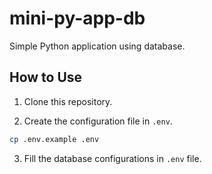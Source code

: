 # mini-py-app-db

Simple Python application using database.

## How to Use

1. Clone this repository.

2. Create the configuration file in `.env`.

```sh
cp .env.example .env
```

3. Fill the database configurations in `.env` file.
